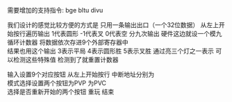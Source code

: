 需要增加的支持指令: bge bltu divu  

我们设计的感觉比较方便的方式是 只用一条输出出口（一个32位数据） 从左上开始按行遍历输出 1代表圆形 -1代表叉 0代表空 分九次输出 硬件这边就设一个模九循环计数器 将数据依次存进9个外部寄存器中  
结果也用这个输出 3表示平局 4表示圆形胜 5表示叉胜 通过亮三个灯之一表示 可以检测这些特殊值 检测到了就重置计数器  

输入设置9个对应按钮 从左上开始按行 中断地址分别为  
模式选择设置两个按钮为PVP 为PVC  
选择是否重新开始的两个按钮 重玩 结束
